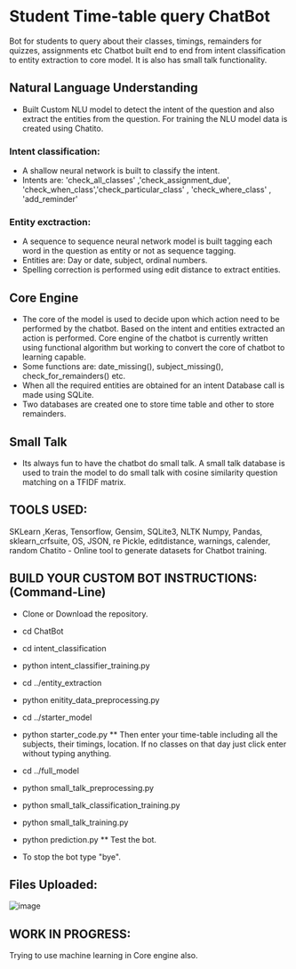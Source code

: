  # Student Time-table query ChatBot
Bot for students to query about their classes, timings, remainders for quizzes, assignments etc
Chatbot built end to end from intent classification to entity extraction to core model. It is also has small talk functionality.

## Natural Language Understanding
* Built Custom NLU model to detect the intent of the question and also extract the entities from the question. For training the NLU model data is created using Chatito.

### Intent classification: 
* A shallow neural network is built to classify the intent.
* Intents are: 'check_all_classes' ,'check_assignment_due', 'check_when_class','check_particular_class' , 'check_where_class' , 'add_reminder'       

### Entity exctraction:
* A sequence to sequence neural network model is built tagging each word in the question as entity or not as sequence tagging.
* Entities are: Day or date, subject, ordinal numbers.
* Spelling correction is performed using edit distance to extract entities.

## Core Engine

* The core of the model is used to decide upon which action need to be performed by the chatbot. Based on the intent and entities extracted an action is performed. Core engine of the chatbot is currently written using functional algorithm but working to convert the core of chatbot to learning capable.
* Some functions are: date_missing(), subject_missing(), check_for_remainders() etc.
* When all the required entities are obtained for an intent Database call is made using SQLite.
* Two databases are created one to store time table and other to store remainders.

## Small Talk

* Its always fun to have the chatbot do small talk. A small talk database is used to train the model to do small talk with cosine similarity question matching on a TFIDF matrix.

## TOOLS USED:
SKLearn ,Keras, Tensorflow, Gensim, SQLite3, NLTK
Numpy, Pandas, sklearn_crfsuite, OS, JSON, re
Pickle, editdistance, warnings, calender, random
Chatito - Online tool to generate datasets for Chatbot training.

## BUILD YOUR CUSTOM BOT INSTRUCTIONS: (Command-Line)
* Clone or Download the repository.
* cd ChatBot
* cd intent_classification
* python intent_classifier_training.py 
* cd ../entity_extraction
* python enitity_data_preprocessing.py
* cd ../starter_model
* python starter_code.py
** Then enter your time-table including all the subjects, their timings, location. If no classes on that day just click enter without typing anything.
* cd ../full_model
* python small_talk_preprocessing.py
* python small_talk_classification_training.py

* python small_talk_training.py
* python prediction.py
** Test the bot.
* To stop the bot type "bye".

## Files Uploaded:

![image](https://user-images.githubusercontent.com/16939123/52484790-30eb3b00-2bdd-11e9-804a-f5e2c4f3be14.png)


## WORK IN PROGRESS:
Trying to use machine learning in Core engine also.
